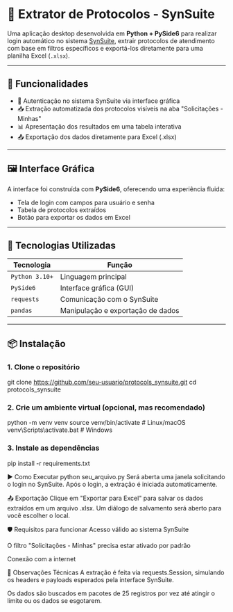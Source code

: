 # 📄 Extrator de Protocolos - SynSuite

Uma aplicação desktop desenvolvida em **Python + PySide6** para realizar login automático no sistema [SynSuite](https://synsuite.teninternet.com.br), extrair protocolos de atendimento com base em filtros específicos e exportá-los diretamente para uma planilha Excel (`.xlsx`).

---

## 🚀 Funcionalidades

- 🧾 Autenticação no sistema SynSuite via interface gráfica
- 📥 Extração automatizada dos protocolos visíveis na aba "Solicitações - Minhas"
- 📊 Apresentação dos resultados em uma tabela interativa
- 📤 Exportação dos dados diretamente para Excel (.xlsx)

---

## 🖼️ Interface Gráfica

A interface foi construída com **PySide6**, oferecendo uma experiência fluida:

- Tela de login com campos para usuário e senha
- Tabela de protocolos extraídos
- Botão para exportar os dados em Excel

---

## 🧰 Tecnologias Utilizadas

| Tecnologia     | Função                             |
|----------------|------------------------------------|
| `Python 3.10+` | Linguagem principal                |
| `PySide6`      | Interface gráfica (GUI)            |
| `requests`     | Comunicação com o SynSuite         |
| `pandas`       | Manipulação e exportação de dados  |

---

## 📦 Instalação

### 1. Clone o repositório

git clone https://github.com/seu-usuario/protocols_synsuite.git
cd protocols_synsuite

### 2. Crie um ambiente virtual (opcional, mas recomendado)
python -m venv venv
source venv/bin/activate   # Linux/macOS
venv\Scripts\activate.bat  # Windows

### 3. Instale as dependências
pip install -r requirements.txt

▶️ Como Executar
python seu_arquivo.py
Será aberta uma janela solicitando o login no SynSuite. Após o login, a extração é iniciada automaticamente.

📤 Exportação
Clique em "Exportar para Excel" para salvar os dados extraídos em um arquivo .xlsx. Um diálogo de salvamento será aberto para você escolher o local.

🛡️ Requisitos para funcionar
Acesso válido ao sistema SynSuite

O filtro "Solicitações - Minhas" precisa estar ativado por padrão

Conexão com a internet

📌 Observações Técnicas
A extração é feita via requests.Session, simulando os headers e payloads esperados pela interface SynSuite.

Os dados são buscados em pacotes de 25 registros por vez até atingir o limite ou os dados se esgotarem.
